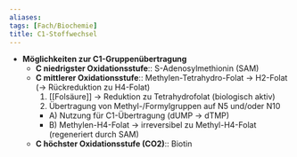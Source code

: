 ```yaml
---
aliases: 
tags: [Fach/Biochemie]
title: C1-Stoffwechsel
---
```



- **Möglichkeiten zur C1-Gruppenübertragung**
    - **C niedrigster Oxidationsstufe**:: S-Adenosylmethionin (SAM)
    - **C mittlerer Oxidationsstufe**:: Methylen-Tetrahydro-Folat → H2-Folat (→ Rückreduktion zu H4-Folat)
        1. [[Folsäure]] → Reduktion zu Tetrahydrofolat (biologisch aktiv)
        2. Übertragung von Methyl-/Formylgruppen auf N5 und/oder N10
        - A) Nutzung für C1-Übertragung (dUMP → dTMP)
        - B) Methylen-H4-Folat → irreversibel zu Methyl-H4-Folat (regeneriert durch SAM)
    - **C höchster Oxidationsstufe (CO2)**:: Biotin